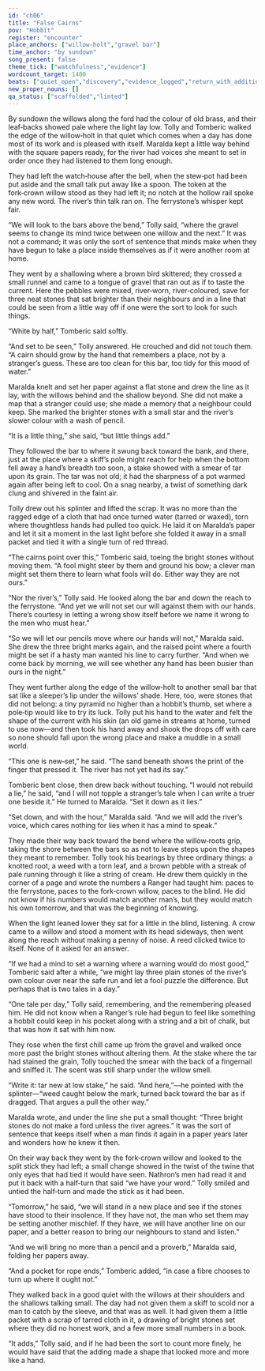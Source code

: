 ```yaml
---
id: "ch06"
title: "False Cairns"
pov: "Hobbit"
register: "encounter"
place_anchors: ["willow-holt","gravel bar"]
time_anchor: "by sundown"
song_present: false
theme_tick: ["watchfulness","evidence"]
wordcount_target: 1400
beats: ["quiet_open","discovery","evidence_logged","return_with_addition"]
new_proper_nouns: []
qa_status: ["scaffolded","linted"]
---
```


By sundown the willows along the ford had the colour of old brass, and their leaf‑backs showed pale where the light lay low. Tolly and Tomberic walked the edge of the willow‑holt in that quiet which comes when a day has done most of its work and is pleased with itself. Maralda kept a little way behind with the square papers ready, for the river had voices she meant to set in order once they had listened to them long enough.

They had left the watch‑house after the bell, when the stew‑pot had been put aside and the small talk put away like a spoon. The token at the fork‑crown willow stood as they had left it; no notch at the hollow rail spoke any new word. The river’s thin talk ran on. The ferrystone’s whisper kept fair.

“We will look to the bars above the bend,” Tolly said, “where the gravel seems to change its mind twice between one willow and the next.” It was not a command; it was only the sort of sentence that minds make when they have begun to take a place inside themselves as if it were another room at home.

They went by a shallowing where a brown bird skittered; they crossed a small runnel and came to a tongue of gravel that ran out as if to taste the current. Here the pebbles were mixed, river‑worn, river‑coloured, save for three neat stones that sat brighter than their neighbours and in a line that could be seen from a little way off if one were the sort to look for such things.

“White by half,” Tomberic said softly.

“And set to be seen,” Tolly answered. He crouched and did not touch them. “A cairn should grow by the hand that remembers a place, not by a stranger’s guess. These are too clean for this bar, too tidy for this mood of water.”

Maralda knelt and set her paper against a flat stone and drew the line as it lay, with the willows behind and the shallow beyond. She did not make a map that a stranger could use; she made a memory that a neighbour could keep. She marked the brighter stones with a small star and the river’s slower colour with a wash of pencil.

“It is a little thing,” she said, “but little things add.”

They followed the bar to where it swung back toward the bank, and there, just at the place where a skiff’s pole might reach for help when the bottom fell away a hand’s breadth too soon, a stake showed with a smear of tar upon its grain. The tar was not old; it had the sharpness of a pot warmed again after being left to cool. On a snag nearby, a twist of something dark clung and shivered in the faint air.

Tolly drew out his splinter and lifted the scrap. It was no more than the ragged edge of a cloth that had once turned water (tarred or waxed), torn where thoughtless hands had pulled too quick. He laid it on Maralda’s paper and let it sit a moment in the last light before she folded it away in a small packet and tied it with a single turn of red thread.

“The cairns point over this,” Tomberic said, toeing the bright stones without moving them. “A fool might steer by them and ground his bow; a clever man might set them there to learn what fools will do. Either way they are not ours.”

“Nor the river’s,” Tolly said. He looked along the bar and down the reach to the ferrystone. “And yet we will not set our will against them with our hands. There’s courtesy in letting a wrong show itself before we name it wrong to the men who must hear.”

“So we will let our pencils move where our hands will not,” Maralda said. She drew the three bright marks again, and the raised point where a fourth might be set if a hasty man wanted his line to carry further. “And when we come back by morning, we will see whether any hand has been busier than ours in the night.”

They went further along the edge of the willow‑holt to another small bar that sat like a sleeper’s lip under the willows’ shade. Here, too, were stones that did not belong: a tiny pyramid no higher than a hobbit’s thumb, set where a pole‑tip would like to try its luck. Tolly put his hand to the water and felt the shape of the current with his skin (an old game in streams at home, turned to use now—and then took his hand away and shook the drops off with care so none should fall upon the wrong place and make a muddle in a small world.

“This one is new‑set,” he said. “The sand beneath shows the print of the finger that pressed it. The river has not yet had its say.”

Tomberic bent close, then drew back without touching. “I would not rebuild a lie,” he said, “and I will not topple a stranger’s tale when I can write a truer one beside it.” He turned to Maralda. “Set it down as it lies.”

“Set down, and with the hour,” Maralda said. “And we will add the river’s voice, which cares nothing for lies when it has a mind to speak.”

They made their way back toward the bend where the willow‑roots grip, taking the shore between the bars so as not to leave steps upon the shapes they meant to remember. Tolly took his bearings by three ordinary things: a knotted root, a weed with a torn leaf, and a brown pebble with a streak of pale running through it like a string of cream. He drew them quickly in the corner of a page and wrote the numbers a Ranger had taught him: paces to the ferrystone, paces to the fork‑crown willow, paces to the blind. He did not know if his numbers would match another man’s, but they would match his own tomorrow, and that was the beginning of knowing.

When the light leaned lower they sat for a little in the blind, listening. A crow came to a willow and stood a moment with its head sideways, then went along the reach without making a penny of noise. A reed clicked twice to itself. None of it asked for an answer.

“If we had a mind to set a warning where a warning would do most good,” Tomberic said after a while, “we might lay three plain stones of the river’s own colour over near the safe run and let a fool puzzle the difference. But perhaps that is two tales in a day.”

“One tale per day,” Tolly said, remembering, and the remembering pleased him. He did not know when a Ranger’s rule had begun to feel like something a hobbit could keep in his pocket along with a string and a bit of chalk, but that was how it sat with him now.

They rose when the first chill came up from the gravel and walked once more past the bright stones without altering them. At the stake where the tar had stained the grain, Tolly touched the smear with the back of a fingernail and sniffed it. The scent was still sharp under the willow smell.

“Write it: tar new at low stake,” he said. “And here,”—he pointed with the splinter—“weed caught below the mark, turned back toward the bar as if dragged. That argues a pull the other way.”

Maralda wrote, and under the line she put a small thought: “Three bright stones do not make a ford unless the river agrees.” It was the sort of sentence that keeps itself when a man finds it again in a paper years later and wonders how he knew it then.

On their way back they went by the fork‑crown willow and looked to the split stick they had left; a small change showed in the twist of the twine that only eyes that had tied it would have seen. Nathron’s men had read it and put it back with a half‑turn that said “we have your word.” Tolly smiled and untied the half‑turn and made the stick as it had been.

“Tomorrow,” he said, “we will stand in a new place and see if the stones have stood to their insolence. If they have not, the man who set them may be setting another mischief. If they have, we will have another line on our paper, and a better reason to bring our neighbours to stand and listen.”

“And we will bring no more than a pencil and a proverb,” Maralda said, folding her papers away.

“And a pocket for rope ends,” Tomberic added, “in case a fibre chooses to turn up where it ought not.”

They walked back in a good quiet with the willows at their shoulders and the shallows talking small. The day had not given them a skiff to scold nor a man to catch by the sleeve, and that was as well. It had given them a little packet with a scrap of tarred cloth in it, a drawing of bright stones set where they did no honest work, and a few more small numbers in a book.

“It adds,” Tolly said, and if he had been the sort to count more finely, he would have said that the adding made a shape that looked more and more like a hand.
